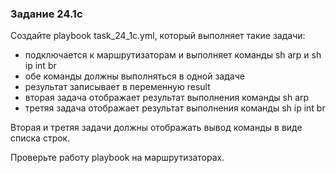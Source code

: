 ### Задание 24.1c

Создайте playbook task_24_1c.yml, который выполняет такие задачи:
* подключается к маршрутизаторам и выполняет команды sh arp и sh ip int br
 * обе команды должны выполняться в одной задаче
 * результат записывает в переменную result
* вторая задача отображает результат выполнения команды sh arp
* третяя задача отображает результат выполнения команды sh ip int br

Вторая и третяя задачи должны отображать вывод команды в виде списка строк.

Проверьте работу playbook на маршрутизаторах.
